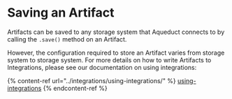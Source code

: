 # Saving an Artifact

Artifacts can be saved to any storage system that Aqueduct connects to by calling the `.save()` method on an Artifact.&#x20;

However, the configuration required to store an Artifact varies from storage system to storage system. For more details on how to write Artifacts to Integrations, please see our documentation on using integrations:

{% content-ref url="../integrations/using-integrations/" %}
[using-integrations](../integrations/using-integrations/)
{% endcontent-ref %}

